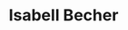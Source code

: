 ---
title: Isabell Becher
description: Lorem ipsum dolor sit amet consecteur
image: /img/portfolio/accordion-1.png
tags: ['portfolio']
icon: /img/portfolio/accordion-1.png
---